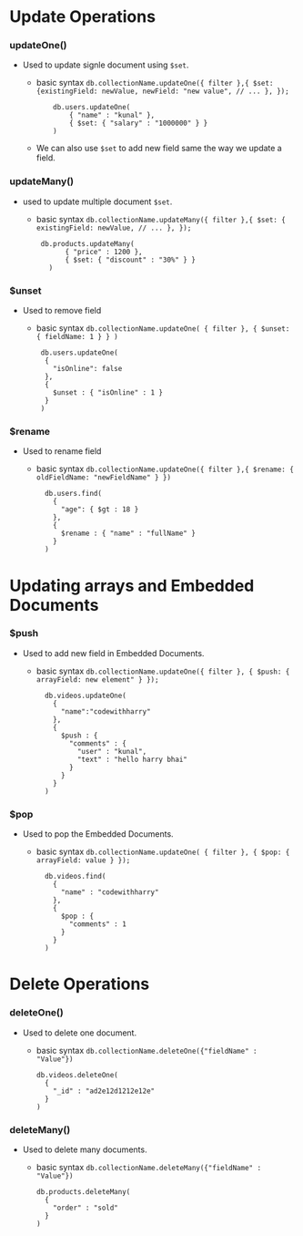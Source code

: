 # Update Operations

### updateOne()

- Used to update signle document using `$set`.

  - basic syntax `db.collectionName.updateOne({ filter },{ $set: {existingField: newValue, newField: "new value", // ... }, });`

    ```
        db.users.updateOne(
            { "name" : "kunal" },
            { $set: { "salary" : "1000000" } }
        )
    ```

  - We can also use `$set` to add new field same the way we update a field.

### updateMany()

- used to update multiple document `$set`.

  - basic syntax `db.collectionName.updateMany({ filter },{ $set: { existingField: newValue, // ... }, });`

    ```
     db.products.updateMany(
           { "price" : 1200 },
           { $set: { "discount" : "30%" } }
       )
    ```

### $unset

- Used to remove field

  - basic syntax `db.collectionName.updateOne( { filter }, { $unset: { fieldName: 1 } } )`

    ```
     db.users.updateOne(
      {
        "isOnline": false
      },
      {
        $unset : { "isOnline" : 1 }
      }
     )
    ```

### $rename

- Used to rename field

  - basic syntax `db.collectionName.updateOne({ filter },{ $rename: { oldFieldName: "newFieldName" } })`

    ```
      db.users.find(
        {
          "age": { $gt : 18 }
        },
        {
          $rename : { "name" : "fullName" }
        }
      )
    ```

# Updating arrays and Embedded Documents

### $push

- Used to add new field in Embedded Documents.

  - basic syntax `db.collectionName.updateOne({ filter }, { $push: { arrayField: new element" } });`
    ```
      db.videos.updateOne(
        {
          "name":"codewithharry"
        },
        {
          $push : {
            "comments" : {
              "user" : "kunal",
              "text" : "hello harry bhai"
            }
          }
        }
      )
    ```

### $pop

- Used to pop the Embedded Documents.

  - basic syntax `db.collectionName.updateOne( { filter }, { $pop: { arrayField: value } });`

    ```
      db.videos.find(
        {
          "name" : "codewithharry"
        },
        {
          $pop : {
            "comments" : 1
          }
        }
      )
    ```

# Delete Operations

### deleteOne()

- Used to delete one document.

  - basic syntax `db.collectionName.deleteOne({"fieldName" : "Value"})`

    ```
    db.videos.deleteOne(
      {
        "_id" : "ad2e12d1212e12e"
      }
    )
    ```

### deleteMany()

- Used to delete many documents.

  - basic syntax `db.collectionName.deleteMany({"fieldName" : "Value"})`

    ```
    db.products.deleteMany(
      {
        "order" : "sold"
      }
    )
    ```
